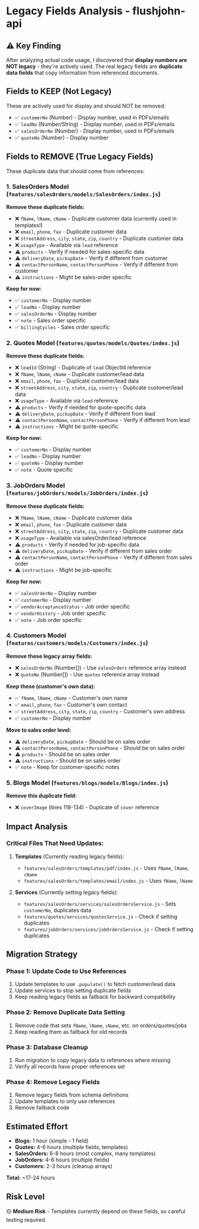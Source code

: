# Legacy Fields Analysis - flushjohn-api

## ⚠️ Key Finding

After analyzing actual code usage, I discovered that **display numbers are NOT legacy** - they're actively used. The real legacy fields are **duplicate data fields** that copy information from referenced documents.

## Fields to KEEP (Not Legacy)

These are actively used for display and should NOT be removed:

- ✅ `customerNo` (Number) - Display number, used in PDFs/emails
- ✅ `leadNo` (Number/String) - Display number, used in PDFs/emails  
- ✅ `salesOrderNo` (Number) - Display number, used in PDFs/emails
- ✅ `quoteNo` (Number) - Display number

## Fields to REMOVE (True Legacy Fields)

These duplicate data that should come from references:

### 1. SalesOrders Model (`features/salesOrders/models/SalesOrders/index.js`)

**Remove these duplicate fields:**
- ❌ `fName`, `lName`, `cName` - Duplicate customer data (currently used in templates!)
- ❌ `email`, `phone`, `fax` - Duplicate customer data
- ❌ `streetAddress`, `city`, `state`, `zip`, `country` - Duplicate customer data
- ❌ `usageType` - Available via `lead` reference
- ⚠️ `products` - Verify if needed for sales-specific data
- ⚠️ `deliveryDate`, `pickupDate` - Verify if different from customer
- ⚠️ `contactPersonName`, `contactPersonPhone` - Verify if different from customer
- ⚠️ `instructions` - Might be sales-order specific

**Keep for now:**
- ✅ `customerNo` - Display number
- ✅ `leadNo` - Display number
- ✅ `salesOrderNo` - Display number  
- ✅ `note` - Sales order specific
- ✅ `billingCycles` - Sales order specific

### 2. Quotes Model (`features/quotes/models/Quotes/index.js`)

**Remove these duplicate fields:**
- ❌ `leadId` (String) - Duplicate of `lead` ObjectId reference
- ❌ `fName`, `lName`, `cName` - Duplicate customer/lead data
- ❌ `email`, `phone`, `fax` - Duplicate customer/lead data
- ❌ `streetAddress`, `city`, `state`, `zip`, `country` - Duplicate customer/lead data
- ❌ `usageType` - Available via `lead` reference
- ⚠️ `products` - Verify if needed for quote-specific data
- ⚠️ `deliveryDate`, `pickupDate` - Verify if different from lead
- ⚠️ `contactPersonName`, `contactPersonPhone` - Verify if different from lead
- ⚠️ `instructions` - Might be quote-specific

**Keep for now:**
- ✅ `customerNo` - Display number
- ✅ `leadNo` - Display number
- ✅ `quoteNo` - Display number
- ✅ `note` - Quote specific

### 3. JobOrders Model (`features/jobOrders/models/JobOrders/index.js`)

**Remove these duplicate fields:**
- ❌ `fName`, `lName`, `cName` - Duplicate customer data
- ❌ `email`, `phone`, `fax` - Duplicate customer data
- ❌ `streetAddress`, `city`, `state`, `zip`, `country` - Duplicate customer data
- ❌ `usageType` - Available via salesOrder/lead reference
- ⚠️ `products` - Verify if needed for job-specific data
- ⚠️ `deliveryDate`, `pickupDate` - Verify if different from sales order
- ⚠️ `contactPersonName`, `contactPersonPhone` - Verify if different from sales order
- ⚠️ `instructions` - Might be job-specific

**Keep for now:**
- ✅ `salesOrderNo` - Display number
- ✅ `customerNo` - Display number
- ✅ `vendorAcceptanceStatus` - Job order specific
- ✅ `vendorHistory` - Job order specific
- ✅ `note` - Job order specific

### 4. Customers Model (`features/customers/models/Customers/index.js`)

**Remove these legacy array fields:**
- ❌ `salesOrderNo` (Number[]) - Use `salesOrders` reference array instead
- ❌ `quoteNo` (Number[]) - Use `quotes` reference array instead

**Keep these (customer's own data):**
- ✅ `fName`, `lName`, `cName` - Customer's own name
- ✅ `email`, `phone`, `fax` - Customer's own contact
- ✅ `streetAddress`, `city`, `state`, `zip`, `country` - Customer's own address
- ✅ `customerNo` - Display number

**Move to sales order level:**
- ⚠️ `deliveryDate`, `pickupDate` - Should be on sales order
- ⚠️ `contactPersonName`, `contactPersonPhone` - Should be on sales order
- ⚠️ `products` - Should be on sales order
- ⚠️ `instructions` - Should be on sales order
- ✅ `note` - Keep for customer-specific notes

### 5. Blogs Model (`features/blogs/models/Blogs/index.js`)

**Remove this duplicate field:**
- ❌ `coverImage` (lines 118-134) - Duplicate of `cover` reference

## Impact Analysis

### Critical Files That Need Updates:

1. **Templates** (Currently reading legacy fields):
   - `features/salesOrders/templates/pdf/index.js` - Uses `fName`, `lName`, `cName`
   - `features/salesOrders/templates/email/index.js` - Uses `fName`, `lName`

2. **Services** (Currently setting legacy fields):
   - `features/salesOrders/services/salesOrdersService.js` - Sets `customerNo`, duplicates data
   - `features/quotes/services/quotesService.js` - Check if setting duplicates
   - `features/jobOrders/services/jobOrdersService.js` - Check if setting duplicates

## Migration Strategy

### Phase 1: Update Code to Use References
1. Update templates to use `.populate()` to fetch customer/lead data
2. Update services to stop setting duplicate fields
3. Keep reading legacy fields as fallback for backward compatibility

### Phase 2: Remove Duplicate Data Setting
1. Remove code that sets `fName`, `lName`, `cName`, etc. on orders/quotes/jobs
2. Keep reading them as fallback for old records

### Phase 3: Database Cleanup
1. Run migration to copy legacy data to references where missing
2. Verify all records have proper references set

### Phase 4: Remove Legacy Fields
1. Remove legacy fields from schema definitions
2. Update templates to only use references
3. Remove fallback code

## Estimated Effort

- **Blogs:** 1 hour (simple - 1 field)
- **Quotes:** 4-6 hours (multiple fields, templates)
- **SalesOrders:** 6-8 hours (most complex, many templates)
- **JobOrders:** 4-6 hours (multiple fields)
- **Customers:** 2-3 hours (cleanup arrays)

**Total:** ~17-24 hours

## Risk Level

🟡 **Medium Risk** - Templates currently depend on these fields, so careful testing required
